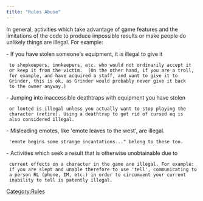```yaml
---
title: "Rules Abuse"
---
```


In general, activities which take advantage of game features and the
limitations of the code to produce impossible results or make people do
unlikely things are illegal. For example:

\- If you have stolen someone's equipment, it is illegal to give it

` to shopkeepers, innkeepers, etc. who would not ordinarily accept it`
` or keep it from the victim.  (On the other hand, if you are a troll,`
` for example, and have acquired a staff, and want to give it to`
` Grinder, this is ok, as Grinder would probably never give it back`
` to the owner anyway.)`

\- Jumping into inaccessible deathtraps with equipment you have stolen

` or looted is illegal unless you actually want to stop playing the`
` character (retire). Using a deathtrap to get rid of cursed eq is`
` also considered illegal.`

\- Misleading emotes, like 'emote leaves to the west', are illegal.

` 'emote begins some strange incantations..." belong to these too.`

\- Activities which seek a result that is otherwise unobtainable due to

` current effects on a character in the game are illegal. For example:`
` if you are slept and unable therefore to use 'tell', communicating to`
` a person RL (phone, IM, etc.) in order to circumvent your current`
` inability to tell is patently illegal.`

[Category:Rules](Category:Rules "wikilink")